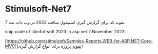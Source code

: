 # Stimulsoft-Net7
نمونه کد برای گزارش گیری استیمول سافت 2023 در وب دات نت 7

snip code of stimful-soft 2023 in asp.net 7
November 2023

[https://github.com/stimulsoft/Samples-Reports.WEB-for-ASP.NET-Core-MVC](نمونه پروزه برای انواع گزارش گیری)
